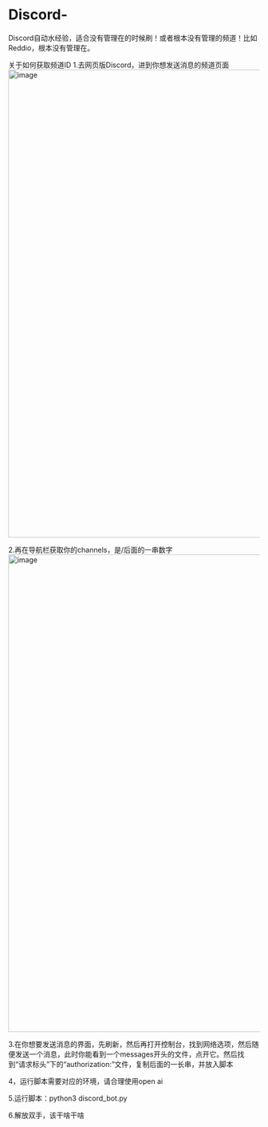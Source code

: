 # Discord-
Discord自动水经验，适合没有管理在的时候刷！或者根本没有管理的频道！比如Reddio，根本没有管理在。

关于如何获取频道ID
1.去网页版Discord，进到你想发送消息的频道页面<img width="936" alt="image" src="https://github.com/user-attachments/assets/384d2990-ebb9-4e34-af69-439226f54d5c" />

2.再在导航栏获取你的channels，是/后面的一串数字<img width="955" alt="image" src="https://github.com/user-attachments/assets/e69182ce-b804-463b-afb5-93c6e507a887" />

3.在你想要发送消息的界面，先刷新，然后再打开控制台，找到网络选项，然后随便发送一个消息，此时你能看到一个messages开头的文件，点开它。然后找到“请求标头”下的“authorization:”文件，复制后面的一长串，并放入脚本

4，运行脚本需要对应的环境，请合理使用open ai

5.运行脚本：python3 discord_bot.py

6.解放双手，该干啥干啥
